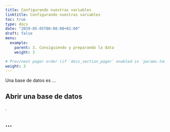 ```yaml
---
title: Configurando nuestras variables
linktitle: Configurando nuestras variables
toc: true
type: docs
date: "2019-05-05T00:00:00+01:00"
draft: false
menu:
  example:
    parent: 3. Consiguiendo y preparando la data
    weight: 3

# Prev/next pager order (if `docs_section_pager` enabled in `params.toml`)
weight: 3
---
```


Una base de datos es ...

## Abrir una base de datos

.


## ...


